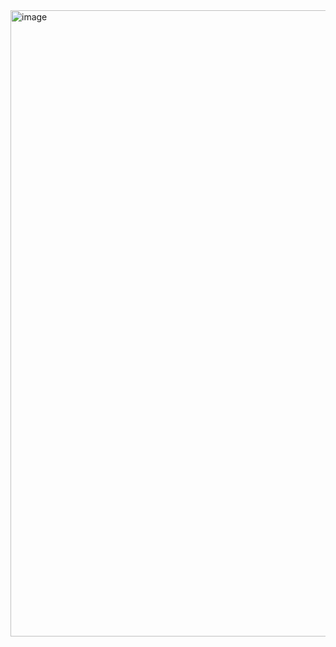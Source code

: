 <img width="1919" height="1002" alt="image" src="https://github.com/user-attachments/assets/7e854785-bfda-4c15-9a88-10f133d1f2a4" />

